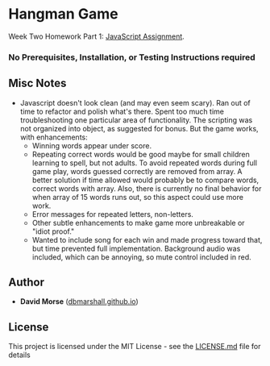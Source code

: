 # Hangman Game

Week Two Homework Part 1: [JavaScript Assignment](http://ucb.bootcampcontent.com/UCB-Coding-Bootcamp/09-11-2017-UCB-Class-Repository-FSF-FT/blob/master/02-week/homework/part-1/Instructions/homework-instructions.md).

### No Prerequisites, Installation, or Testing Instructions required

## Misc Notes

* Javascript doesn't look clean (and may even seem scary).  Ran out of time to refactor and polish what's there.  Spent too much time troubleshooting one particular area of functionality. The scripting was not organized into object, as suggested for bonus.  But the game works, with enhancements:
  * Winning words appear under score.
  * Repeating correct words would be good maybe for small children learning to spell, but not adults. To avoid repeated words during full game play, words guessed correctly are removed from array. A better solution if time allowed would probably be to compare words, correct words with array.  Also, there is currently no final behavior for when array of 15 words runs out, so this aspect could use more work.  
  * Error messages for repeated letters, non-letters. 
  * Other subtle enhancements to make game more unbreakable or "idiot proof."
  * Wanted to include song for each win and made progress toward that, but time prevented full implementation.  Background audio was included, which can be annoying, so mute control included in red. 

## Author

* **David Morse** ([dbmarshall.github.io](https://dbmarshall.github.io))

## License

This project is licensed under the MIT License - see the [LICENSE.md](LICENSE.md) file for details

